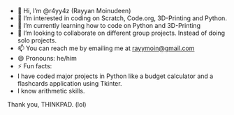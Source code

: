 - 👋 Hi, I’m @r4yy4z (Rayyan Moinudeen)
- 👀 I’m interested in coding on Scratch, Code.org, 3D-Printing and Python. 
- 🌱 I’m currently learning how to code on Python and 3D-Printing 
- 💞️ I’m looking to collaborate on different group projects. Instead of doing solo projects.
- 📫 You can reach me by emailing me at rayymoin@gmail.com
- 😄 Pronouns: he/him
- ⚡ Fun facts:
- I have coded major projects in Python like a budget calculator and a flashcards application using Tkinter.
- I know arithmetic skills.
  
Thank you, THINKPAD. (lol)
<!---
r4yy4z/r4yy4z is a ✨ special ✨ repository because its `README.md` (this file) appears on your GitHub profile.
You can click the Preview link to take a look at your changes.
--->
